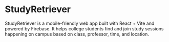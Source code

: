 # StudyRetriever
StudyRetriever is a mobile-friendly web app built with React + Vite and powered by Firebase. It helps college students find and join study sessions happening on campus based on class, professor, time, and location.
